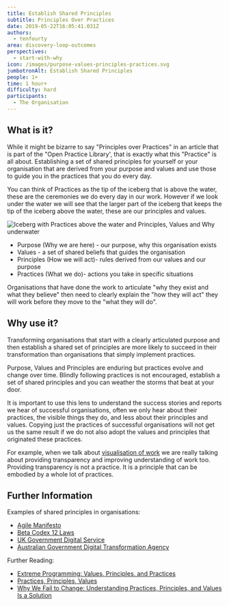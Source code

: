```yaml
---
title: Establish Shared Principles
subtitle: Principles Over Practices
date: 2019-05-22T16:05:41.031Z
authors:
  - tenfourty
area: discovery-loop-outcomes
perspectives:
  - start-with-why
icon: /images/purpose-values-principles-practices.svg
jumbotronAlt: Establish Shared Principles
people: 1+
time: 1 hour+
difficulty: hard
participants:
  - The Organisation
---
```

## What is it?

While it might be bizarre to say "Principles over Practices" in an article that is part of the "Open Practice Library', that is exactly what this "Practice" is all about. Establishing a set of shared principles for yourself or your organisation that are derived from your purpose and values and use those to guide you in the practices that you do every day.

You can think of Practices as the tip of the iceberg that is above the water, these are the ceremonies we do every day in our work. However if we look under the water we will see that the larger part of the iceberg that keeps the tip of the iceberg above the water, these are our principles and values.

![Iceberg with Practices above the water and Principles, Values and Why underwater](/images/purpose-values-principles-practices.svg "Why Values Principles Practices Iceberg")

* Purpose (Why we are here) - our purpose, why this organisation exists
* Values - a set of shared beliefs that guides the organisation
* Principles (How we will act)- rules derived from our values and our purpose
* Practices (What we do)- actions you take in specific situations

Organisations that have done the work to articulate "why they exist and what they believe" then need to clearly explain the "how they will act" they will work before they move to the "what they will do".

## Why use it?

Transforming organisations that start with a clearly articulated purpose and then establish a shared set of principles are more likely to succeed in their transformation than organisations that simply implement practices.

Purpose, Values and Principles are enduring but practices evolve and change over time. Blindly following practices is not encouraged, establish a set of shared principles and you can weather the storms that beat at your door.

It is important to use this lens to understand the success stories and reports we hear of successful organisations, often we only hear about their practices, the visible things they do, and less about their principles and values. Copying just the practices of successful organisations will not get us the same result if we do not also adopt the values and principles that originated these practices.

For example, when we talk about [visualisation of work](https://openpracticelibrary.com/practice/visualisation-of-work/) we are really talking about providing transparency and improving understanding of work too. Providing transparency is not a practice. It is a principle that can be embodied by a whole lot of practices.

## Further Information

Examples of shared principles in organisations:

* [Agile Manifesto](https://agilemanifesto.org/)
* [Beta Codex 12 Laws](https://betacodex.org/)
* [UK Government Digital Service](https://www.gov.uk/service-manual/service-standard)
* [Australian Government Digital Transformation Agency](https://www.dta.gov.au/help-and-advice/digital-service-standard/digital-service-standard-criteria)

Further Reading:

* [Extreme Programming: Values, Principles, and Practices](https://www.altexsoft.com/blog/business/extreme-programming-values-principles-and-practices/)
* [Practices, Principles, Values](https://brodzinski.com/2014/08/practices-principles-values.html)
* [Why We Fail to Change: Understanding Practices, Principles, and Values Is a Solution](https://www.infoq.com/articles/change-practices-principles-values/)
